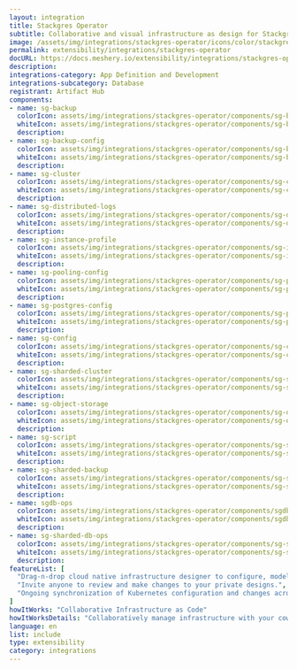 ```yaml
---
layout: integration
title: Stackgres Operator
subtitle: Collaborative and visual infrastructure as design for Stackgres Operator
image: /assets/img/integrations/stackgres-operator/icons/color/stackgres-operator-color.svg
permalink: extensibility/integrations/stackgres-operator
docURL: https://docs.meshery.io/extensibility/integrations/stackgres-operator
description: 
integrations-category: App Definition and Development
integrations-subcategory: Database
registrant: Artifact Hub
components: 
- name: sg-backup
  colorIcon: assets/img/integrations/stackgres-operator/components/sg-backup/icons/color/sg-backup-color.svg
  whiteIcon: assets/img/integrations/stackgres-operator/components/sg-backup/icons/white/sg-backup-white.svg
  description: 
- name: sg-backup-config
  colorIcon: assets/img/integrations/stackgres-operator/components/sg-backup-config/icons/color/sg-backup-config-color.svg
  whiteIcon: assets/img/integrations/stackgres-operator/components/sg-backup-config/icons/white/sg-backup-config-white.svg
  description: 
- name: sg-cluster
  colorIcon: assets/img/integrations/stackgres-operator/components/sg-cluster/icons/color/sg-cluster-color.svg
  whiteIcon: assets/img/integrations/stackgres-operator/components/sg-cluster/icons/white/sg-cluster-white.svg
  description: 
- name: sg-distributed-logs
  colorIcon: assets/img/integrations/stackgres-operator/components/sg-distributed-logs/icons/color/sg-distributed-logs-color.svg
  whiteIcon: assets/img/integrations/stackgres-operator/components/sg-distributed-logs/icons/white/sg-distributed-logs-white.svg
  description: 
- name: sg-instance-profile
  colorIcon: assets/img/integrations/stackgres-operator/components/sg-instance-profile/icons/color/sg-instance-profile-color.svg
  whiteIcon: assets/img/integrations/stackgres-operator/components/sg-instance-profile/icons/white/sg-instance-profile-white.svg
  description: 
- name: sg-pooling-config
  colorIcon: assets/img/integrations/stackgres-operator/components/sg-pooling-config/icons/color/sg-pooling-config-color.svg
  whiteIcon: assets/img/integrations/stackgres-operator/components/sg-pooling-config/icons/white/sg-pooling-config-white.svg
  description: 
- name: sg-postgres-config
  colorIcon: assets/img/integrations/stackgres-operator/components/sg-postgres-config/icons/color/sg-postgres-config-color.svg
  whiteIcon: assets/img/integrations/stackgres-operator/components/sg-postgres-config/icons/white/sg-postgres-config-white.svg
  description: 
- name: sg-config
  colorIcon: assets/img/integrations/stackgres-operator/components/sg-config/icons/color/sg-config-color.svg
  whiteIcon: assets/img/integrations/stackgres-operator/components/sg-config/icons/white/sg-config-white.svg
  description: 
- name: sg-sharded-cluster
  colorIcon: assets/img/integrations/stackgres-operator/components/sg-sharded-cluster/icons/color/sg-sharded-cluster-color.svg
  whiteIcon: assets/img/integrations/stackgres-operator/components/sg-sharded-cluster/icons/white/sg-sharded-cluster-white.svg
  description: 
- name: sg-object-storage
  colorIcon: assets/img/integrations/stackgres-operator/components/sg-object-storage/icons/color/sg-object-storage-color.svg
  whiteIcon: assets/img/integrations/stackgres-operator/components/sg-object-storage/icons/white/sg-object-storage-white.svg
  description: 
- name: sg-script
  colorIcon: assets/img/integrations/stackgres-operator/components/sg-script/icons/color/sg-script-color.svg
  whiteIcon: assets/img/integrations/stackgres-operator/components/sg-script/icons/white/sg-script-white.svg
  description: 
- name: sg-sharded-backup
  colorIcon: assets/img/integrations/stackgres-operator/components/sg-sharded-backup/icons/color/sg-sharded-backup-color.svg
  whiteIcon: assets/img/integrations/stackgres-operator/components/sg-sharded-backup/icons/white/sg-sharded-backup-white.svg
  description: 
- name: sgdb-ops
  colorIcon: assets/img/integrations/stackgres-operator/components/sgdb-ops/icons/color/sgdb-ops-color.svg
  whiteIcon: assets/img/integrations/stackgres-operator/components/sgdb-ops/icons/white/sgdb-ops-white.svg
  description: 
- name: sg-sharded-db-ops
  colorIcon: assets/img/integrations/stackgres-operator/components/sg-sharded-db-ops/icons/color/sg-sharded-db-ops-color.svg
  whiteIcon: assets/img/integrations/stackgres-operator/components/sg-sharded-db-ops/icons/white/sg-sharded-db-ops-white.svg
  description: 
featureList: [
  "Drag-n-drop cloud native infrastructure designer to configure, model, and deploy your workloads.",
  "Invite anyone to review and make changes to your private designs.",
  "Ongoing synchronization of Kubernetes configuration and changes across any number of clusters."
]
howItWorks: "Collaborative Infrastructure as Code"
howItWorksDetails: "Collaboratively manage infrastructure with your coworkers synchronously sharing the same designs."
language: en
list: include
type: extensibility
category: integrations
---
```

